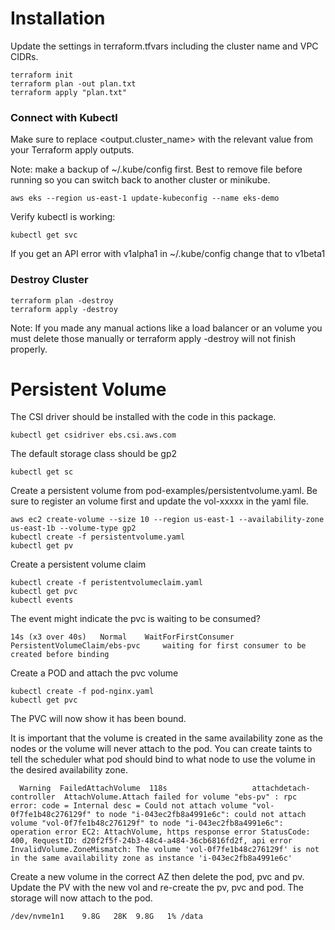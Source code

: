 # Installation

Update the settings in terraform.tfvars including the cluster name and VPC CIDRs.

```
terraform init
terraform plan -out plan.txt
terraform apply "plan.txt"
```

### Connect with Kubectl

Make sure to replace <output.cluster_name> with the relevant value from your Terraform apply outputs.

Note: make a backup of ~/.kube/config first. Best to remove file before running so you can switch back to
another cluster or minikube.

```
aws eks --region us-east-1 update-kubeconfig --name eks-demo
```

Verify kubectl is working:

```
kubectl get svc
```

If you get an API error with v1alpha1 in ~/.kube/config change that to v1beta1

### Destroy Cluster

```
terraform plan -destroy
terraform apply -destroy
```

Note: If you made any manual actions like a load balancer or an volume you must delete those manually or
terraform apply -destroy will not finish properly.

# Persistent Volume

The CSI driver should be installed with the code in this package.

```
kubectl get csidriver ebs.csi.aws.com
```

The default storage class should be gp2

```
kubectl get sc
```

Create a persistent volume from pod-examples/persistentvolume.yaml. Be sure to register an volume first
and update the vol-xxxxx in the yaml file.

```
aws ec2 create-volume --size 10 --region us-east-1 --availability-zone us-east-1b --volume-type gp2
kubectl create -f persistentvolume.yaml
kubectl get pv
```

Create a persistent volume claim

```
kubectl create -f peristentvolumeclaim.yaml
kubectl get pvc
kubectl events
```

The event might indicate the pvc is waiting to be consumed?

```
14s (x3 over 40s)   Normal    WaitForFirstConsumer      PersistentVolumeClaim/ebs-pvc     waiting for first consumer to be created before binding
```

Create a POD and attach the pvc volume

```
kubectl create -f pod-nginx.yaml
kubectl get pvc
```

The PVC will now show it has been bound.

It is important that the volume is created in the same availability zone as the nodes or the volume will never
attach to the pod. You can create taints to tell the scheduler what pod should bind to what node to use
the volume in the desired availability zone.

```
  Warning  FailedAttachVolume  118s                   attachdetach-controller  AttachVolume.Attach failed for volume "ebs-pv" : rpc error: code = Internal desc = Could not attach volume "vol-0f7fe1b48c276129f" to node "i-043ec2fb8a4991e6c": could not attach volume "vol-0f7fe1b48c276129f" to node "i-043ec2fb8a4991e6c": operation error EC2: AttachVolume, https response error StatusCode: 400, RequestID: d20f2f5f-24b3-48c4-a484-36cb6816fd2f, api error InvalidVolume.ZoneMismatch: The volume 'vol-0f7fe1b48c276129f' is not in the same availability zone as instance 'i-043ec2fb8a4991e6c'
```

Create a new volume in the correct AZ then delete the pod, pvc and pv. Update the PV with the new vol
and re-create the pv, pvc and pod. The storage will now attach to the pod.

```
/dev/nvme1n1    9.8G   28K  9.8G   1% /data
```




